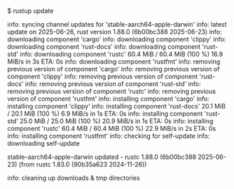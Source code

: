 $ rustup update

info: syncing channel updates for 'stable-aarch64-apple-darwin'
info: latest update on 2025-06-26, rust version 1.88.0 (6b00bc388 2025-06-23)
info: downloading component 'cargo'
info: downloading component 'clippy'
info: downloading component 'rust-docs'
info: downloading component 'rust-std'
info: downloading component 'rustc'
 60.4 MiB /  60.4 MiB (100 %)  16.9 MiB/s in  3s ETA:  0s
info: downloading component 'rustfmt'
info: removing previous version of component 'cargo'
info: removing previous version of component 'clippy'
info: removing previous version of component 'rust-docs'
info: removing previous version of component 'rust-std'
info: removing previous version of component 'rustc'
info: removing previous version of component 'rustfmt'
info: installing component 'cargo'
info: installing component 'clippy'
info: installing component 'rust-docs'
 20.1 MiB /  20.1 MiB (100 %)   6.9 MiB/s in  1s ETA:  0s
info: installing component 'rust-std'
 25.0 MiB /  25.0 MiB (100 %)  20.9 MiB/s in  1s ETA:  0s
info: installing component 'rustc'
 60.4 MiB /  60.4 MiB (100 %)  22.9 MiB/s in  2s ETA:  0s
info: installing component 'rustfmt'
info: checking for self-update
info: downloading self-update

  stable-aarch64-apple-darwin updated - rustc 1.88.0 (6b00bc388 2025-06-23) (from rustc 1.83.0 (90b35a623 2024-11-26))

info: cleaning up downloads & tmp directories
